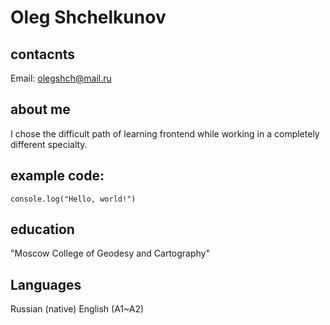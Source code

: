 # Oleg Shchelkunov

## сontacnts
Email: olegshch@mail.ru

## about me
I chose the difficult path of learning frontend while working in a completely different specialty.

## example code:
```
console.log("Hello, world!")
```

## education
"Moscow College of Geodesy and Cartography"

## Languages
Russian (native)
English (A1~A2)